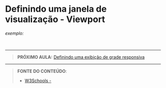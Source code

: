 # Definindo uma janela de visualização - Viewport





###### exemplo:

``` css
```





***

> **PRÓXIMO AULA:** [Definindo uma exibição de grade responsiva](../26.3-grid-view)

***


> **FONTE DO CONTEÚDO**:
>
> - [W3Schools - ]()
